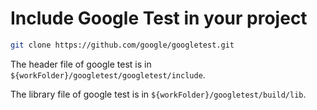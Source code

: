 # Include Google Test in your project
```bash
git clone https://github.com/google/googletest.git
```
The header file of google test is in `${workFolder}/googletest/googletest/include`.

The library file of google test is in `${workFolder}/googletest/build/lib`.